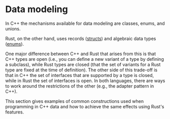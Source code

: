 # Data modeling

In C++ the mechanisms available for data modeling are classes, enums, and
unions.

Rust, on the other hand, uses records
([structs](https://doc.rust-lang.org/book/ch05-00-structs.html)) and algebraic
data types ([enums](https://doc.rust-lang.org/book/ch06-00-enums.html)).

One major difference between C++ and Rust that arises from this is that C++
types are open (i.e., you can define a new variant of a type by defining a
subclass), while Rust types are closed (that the set of variants for a Rust type
are fixed at the time of definition). The other side of this trade-off is that
in C++ the set of interfaces that are supported by a type is closed, while in
Rust the set of interfaces is open. In both languages, there are ways to work
around the restrictions of the other (e.g., the adapter pattern in C++).

This section gives examples of common constructions used when programming in C++
data and how to achieve the same effects using Rust's features.

